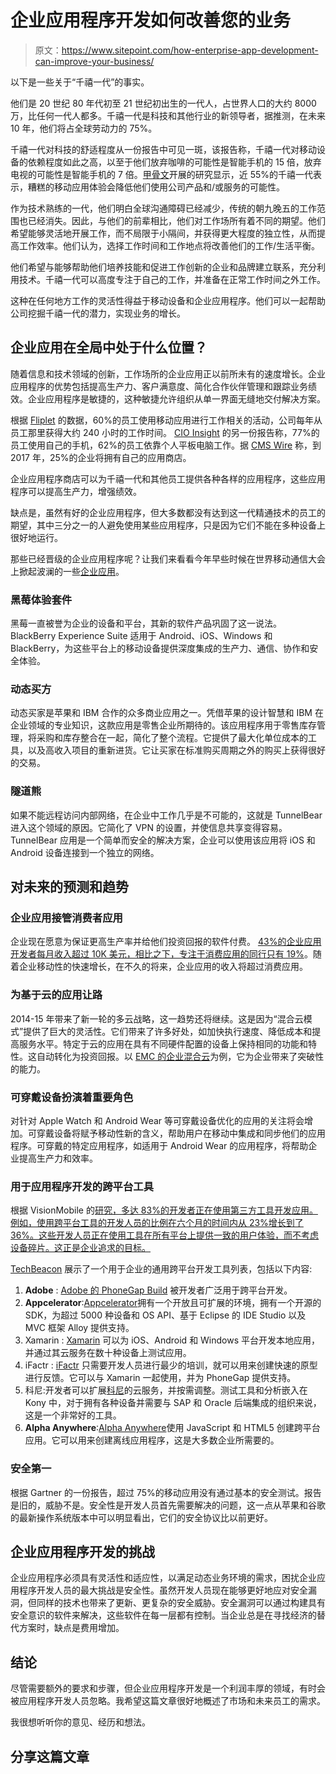 # 企业应用程序开发如何改善您的业务

> 原文：<https://www.sitepoint.com/how-enterprise-app-development-can-improve-your-business/>

以下是一些关于“千禧一代”的事实。

他们是 20 世纪 80 年代初至 21 世纪初出生的一代人，占世界人口的大约 8000 万，比任何一代人都多。千禧一代是科技和其他行业的新领导者，据推测，在未来 10 年，他们将占全球劳动力的 75%。

千禧一代对科技的舒适程度从一份报告中可见一斑，该报告称，千禧一代对移动设备的依赖程度如此之高，以至于他们放弃咖啡的可能性是智能手机的 15 倍，放弃电视的可能性是智能手机的 7 倍。[甲骨文](https://www.oracle.com/se/corporate/pressrelease/millennials-and-mobility-survey-20150427.html)开展的研究显示，近 55%的千禧一代表示，糟糕的移动应用体验会降低他们使用公司产品和/或服务的可能性。

作为技术熟练的一代，他们明白全球沟通障碍已经减少，传统的朝九晚五的工作范围也已经消失。因此，与他们的前辈相比，他们对工作场所有着不同的期望。他们希望能够灵活地开展工作，而不局限于小隔间，并获得更大程度的独立性，从而提高工作效率。他们认为，选择工作时间和工作地点将改善他们的工作/生活平衡。

他们希望与能够帮助他们培养技能和促进工作创新的企业和品牌建立联系，充分利用技术。千禧一代可以高度专注于自己的工作，并准备在正常工作时间之外工作。

这种在任何地方工作的灵活性得益于移动设备和企业应用程序。他们可以一起帮助公司挖掘千禧一代的潜力，实现业务的增长。

## 企业应用在全局中处于什么位置？

随着信息和技术领域的创新，工作场所的企业应用正以前所未有的速度增长。企业应用程序的优势包括提高生产力、客户满意度、简化合作伙伴管理和跟踪业务绩效。企业应用程序是敏捷的，这种敏捷允许组织从单一界面无缝地交付解决方案。

根据 [Fliplet](http://fliplet.com/blog/enterprise-mobility-statistics-infographic/) 的数据，60%的员工使用移动应用进行工作相关的活动，公司每年从员工那里获得大约 240 小时的工作时间。 [CIO Insight](http://www.cioinsight.com/it-strategy/mobile-wireless/slideshows/how-mobility-transforms-enterprise-productivity.html) 的另一份报告称，77%的员工使用自己的手机，62%的员工依靠个人平板电脑工作。据 [CMS Wire](http://www.cmswire.com/cms/mobile-enterprise/trends-in-enterprise-mobile-app-development-infographic-021895.php) 称，到 2017 年，25%的企业将拥有自己的应用商店。

企业应用程序商店可以为千禧一代和其他员工提供各种各样的应用程序，这些应用程序可以提高生产力，增强绩效。

缺点是，虽然有好的企业应用程序，但大多数都没有达到这一代精通技术的员工的期望，其中三分之一的人避免使用某些应用程序，只是因为它们不能在多种设备上很好地运行。

那些已经晋级的企业应用程序呢？让我们来看看今年早些时候在世界移动通信大会上掀起波澜的一些[企业应用](http://venturebeat.com/2015/03/10/the-top-8-enterprise-apps-from-mobile-world-congress/)。

### 黑莓体验套件

黑莓一直被誉为企业的设备和平台，其新的软件产品巩固了这一说法。BlackBerry Experience Suite 适用于 Android、iOS、Windows 和 BlackBerry，为这些平台上的移动设备提供深度集成的生产力、通信、协作和安全体验。

### 动态买方

动态买家是苹果和 IBM 合作的众多商业应用之一。凭借苹果的设计智慧和 IBM 在企业领域的专业知识，这款应用是零售企业所期待的。该应用程序用于零售库存管理，将采购和库存整合在一起，简化了整个流程。它提供了最大化单位成本的工具，以及高收入项目的重新进货。它让买家在标准购买周期之外的购买上获得很好的交易。

### 隧道熊

如果不能远程访问内部网络，在企业中工作几乎是不可能的，这就是 TunnelBear 进入这个领域的原因。它简化了 VPN 的设置，并使信息共享变得容易。TunnelBear 应用是一个简单而安全的解决方案，企业可以使用该应用将 iOS 和 Android 设备连接到一个独立的网络。

## 对未来的预测和趋势

### 企业应用接管消费者应用

企业现在愿意为保证更高生产率并给他们投资回报的软件付费。 [43%的企业应用开发者每月收入超过 10K 美元，相比之下，专注于消费应用的同行只有 19%](http://www.forbes.com/sites/louiscolumbus/2015/02/22/why-enterprise-mobile-apps-are-most-lucrative-to-build-in-2015/)。随着企业移动性的快速增长，在不久的将来，企业应用的收入将超过消费应用。

### 为基于云的应用让路

2014-15 年带来了新一轮的多云战略，这一趋势还将继续。这是因为“混合云模式”提供了巨大的灵活性。它们带来了许多好处，如加快执行速度、降低成本和提高服务水平。特定于云的应用在具有不同硬件配置的设备上保持相同的功能和特性。这自动转化为投资回报。以 [EMC 的企业混合云](http://www.emc.com/cloud/hybrid-cloud-computing/index.htm)为例，它为企业带来了突破性的能力。

### 可穿戴设备扮演着重要角色

对针对 Apple Watch 和 Android Wear 等可穿戴设备优化的应用的关注将会增加。可穿戴设备将赋予移动性新的含义，帮助用户在移动中集成和同步他们的应用程序。可穿戴的特定应用程序，如适用于 Android Wear 的应用程序，将帮助企业提高生产力和效率。

### 用于应用程序开发的跨平台工具

根据 VisionMobile 的[研究，多达 83%的开发者正在使用第三方工具开发应用。例如，使用跨平台工具的开发人员的比例在六个月的时间内从 23%增长到了 36%。这些开发人员正在使用工具在所有平台上提供一致的用户体验，而不考虑设备碎片。这正是企业追求的目标。](http://www.forbes.com/sites/louiscolumbus/2015/02/22/why-enterprise-mobile-apps-are-most-lucrative-to-build-in-2015/)

[TechBeacon](http://techbeacon.com/10-cross-platform-mobile-development-tools-enterprises) 展示了一个用于企业的通用跨平台开发工具列表，包括以下内容:

1.  **Adobe** : [Adobe 的 PhoneGap Build](https://build.phonegap.com/) 被开发者广泛用于跨平台开发。
2.  **Appcelerator**:[Appcelerator](http://www.appcelerator.com/)拥有一个开放且可扩展的环境，拥有一个开源的 SDK，为超过 5000 种设备和 OS API、基于 Eclipse 的 IDE Studio 以及 MVC 框架 Alloy 提供支持。
3.  Xamarin : [Xamarin](https://xamarin.com) 可以为 iOS、Android 和 Windows 平台开发本地应用，并通过其云服务在数十种设备上测试应用。
4.  iFactr : [iFactr](http://ifactr.com/) 只需要开发人员进行最少的培训，就可以用来创建快速的原型进行反馈。它可以与 Xamarin 一起使用，并为 PhoneGap 提供支持。
5.  科尼:开发者可以扩展[科尼](http://www.kony.com/)的云服务，并按需调整。测试工具和分析嵌入在 Kony 中，对于拥有各种设备并需要与 SAP 和 Oracle 后端集成的组织来说，这是一个非常好的工具。
6.  **Alpha Anywhere**:[Alpha Anywhere](http://www.alphasoftware.com/alpha-anywhere-2.asp)使用 JavaScript 和 HTML5 创建跨平台应用。它可以用来创建离线应用程序，这是大多数企业所需要的。

### 安全第一

根据 Gartner 的一份报告，超过 75%的移动应用没有通过基本的安全测试。报告是旧的，威胁不是。安全性是开发人员首先需要解决的问题，这一点从苹果和谷歌的最新操作系统版本中可以明显看出，它们的安全协议比以前更好。

## 企业应用程序开发的挑战

企业应用程序必须具有灵活性和适应性，以满足动态业务环境的需求，困扰企业应用程序开发人员的最大挑战是安全性。虽然开发人员现在能够更好地应对安全漏洞，但同样的技术也带来了更新、更复杂的安全威胁。安全漏洞可以通过构建具有安全意识的软件来解决，这些软件在每一层都有控制。当企业总是在寻找经济的替代方案时，缺点是费用增加。

## 结论

尽管需要额外的要求和步骤，但企业应用程序开发是一个利润丰厚的领域，有时会被应用程序开发人员忽略。我希望这篇文章很好地概述了市场和未来员工的需求。

我很想听听你的意见、经历和想法。

## 分享这篇文章